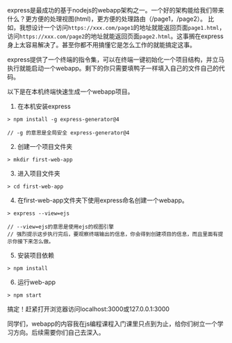 

express是最成功的基于nodejs的webapp架构之一。一个好的架构能给我们带来什么？更方便的处理视图(html)，更方便的处理路由（/page1，/page2）。
比如，我想设计一个访问`https://xxx.com/page1`的地址就能返回页面`page1.html`，访问`https://xxx.com/page2`的地址就能返回页面`page2.html`。这事搁在express身上太容易解决了。甚至你都不用搞懂它是怎么工作的就能搞定这事。



express提供了一个终端的指令集，可以在终端一键初始化一个项目结构，并立马执行就能启动一个webapp。剩下的你只需要填鸭子一样填入自己的文件自己的代码。



以下是在本机终端快速生成一个webapp项目。


1. 在本机安装express
```
> npm install -g express-generator@4

// -g 的意思是全局安全 express-generator@4
```

2. 创建一个项目文件夹
```
> mkdir first-web-app
```

3. 进入项目文件夹
```
> cd first-web-app
```

4. 在first-web-app文件夹下使用express命名创建一个webapp。
```
> express --view=ejs

// --view=ejs的意思是使用ejs的视图引擎
// 强烈提示这步执行完后，要观察终端输出的信息，你会得到创建项目的信息，而且里面有提示你接下来怎么做。
```
5. 安装项目依赖
```
> npm install
```
6. 运行web-app
```
> npm start
```

搞定！赶紧打开浏览器访问localhost:3000或127.0.0.1:3000

同学们，webapp的内容我在js编程课程入门课里只点到为止，给你们树立一个学习方向。后续需要你们自己去深入。
